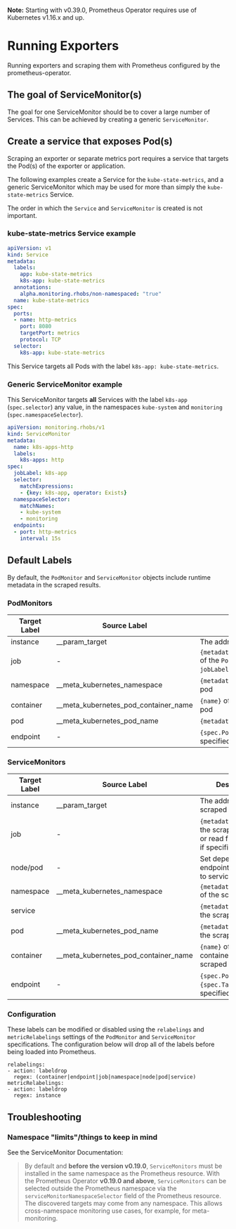 <br>
<div class="alert alert-info" role="alert">
    <i class="fa fa-exclamation-triangle"></i><b> Note:</b> Starting with v0.39.0, Prometheus Operator requires use of Kubernetes v1.16.x and up.
</div>

# Running Exporters

Running exporters and scraping them with Prometheus configured by the prometheus-operator.

## The goal of ServiceMonitor(s)

The goal for one ServiceMonitor should be to cover a large number of Services. This can be achieved by creating a generic `ServiceMonitor`.

## Create a service that exposes Pod(s)

Scraping an exporter or separate metrics port requires a service that targets the Pod(s) of the exporter or application.

The following examples create a Service for the `kube-state-metrics`, and a generic ServiceMonitor which may be used for more than simply the `kube-state-metrics` Service.

The order in which the `Service` and `ServiceMonitor` is created is not important.

### kube-state-metrics Service example

```yaml
apiVersion: v1
kind: Service
metadata:
  labels:
    app: kube-state-metrics
    k8s-app: kube-state-metrics
  annotations:
    alpha.monitoring.rhobs/non-namespaced: "true"
  name: kube-state-metrics
spec:
  ports:
  - name: http-metrics
    port: 8080
    targetPort: metrics
    protocol: TCP
  selector:
    k8s-app: kube-state-metrics
```

This Service targets all Pods with the label `k8s-app: kube-state-metrics`.

### Generic ServiceMonitor example

This ServiceMonitor targets **all** Services with the label `k8s-app` (`spec.selector`) any value, in the namespaces `kube-system` and `monitoring` (`spec.namespaceSelector`).

```yaml
apiVersion: monitoring.rhobs/v1
kind: ServiceMonitor
metadata:
  name: k8s-apps-http
  labels:
    k8s-apps: http
spec:
  jobLabel: k8s-app
  selector:
    matchExpressions:
    - {key: k8s-app, operator: Exists}
  namespaceSelector:
    matchNames:
    - kube-system
    - monitoring
  endpoints:
  - port: http-metrics
    interval: 15s
```

## Default Labels

By default, the `PodMonitor` and `ServiceMonitor` objects include runtime metadata in the scraped results.

### PodMonitors

| Target Label | Source Label                         | Description                                                                                     |
|--------------|--------------------------------------|-------------------------------------------------------------------------------------------------|
| instance     | __param_target                       | The address of the scraped target                                                               |
| job          | -                                    | `{metadata.namespace}/{metadata.name}` of the `PodMonitor` or read from `jobLabel` if specified |
| namespace    | __meta_kubernetes_namespace          | `{metadata.namespace}` of the scraped pod                                                       |
| container    | __meta_kubernetes_pod_container_name | `{name}` of the container in the scraped pod                                                    |
| pod          | __meta_kubernetes_pod_name           | `{metadata.name}` of the scraped pod                                                            |
| endpoint     | -                                    | `{spec.Port}` or `{spec.TargetPort}` if specified                                               |

### ServiceMonitors

| Target Label | Source Label                         | Description                                                                   |
|--------------|--------------------------------------|-------------------------------------------------------------------------------|
| instance     | __param_target                       | The address of the scraped target                                             |
| job          | -                                    | `{metadata.name}` of the scraped service or read from `jobLabel` if specified |
| node/pod     | -                                    | Set depending on the endpoint responding to service request                   |
| namespace    | __meta_kubernetes_namespace          | `{metadata.namespace}` of the scraped pod                                     |
| service      |                                      | `{metadata.name}` of the scraped service                                      |
| pod          | __meta_kubernetes_pod_name           | `{metadata.name}` of the scraped pod                                          |
| container    | __meta_kubernetes_pod_container_name | `{name}` of the container in the scraped pod                                  |
| endpoint     | -                                    | `{spec.Port}` or `{spec.TargetPort}` if specified                             |

### Configuration

These labels can be modified or disabled using the `relabelings` and `metricRelabelings` settings of the `PodMonitor` and `ServiceMonitor` specifications. The configuration below will drop all of the labels before being loaded into Prometheus.

```
relabelings:
- action: labeldrop
  regex: (container|endpoint|job|namespace|node|pod|service)
metricRelabelings:
- action: labeldrop
  regex: instance
```

## Troubleshooting

### Namespace "limits"/things to keep in mind

See the ServiceMonitor Documentation:

> By default and **before the version v0.19.0**, `ServiceMonitors` must be installed in the same namespace as the Prometheus resource. With the Prometheus Operator **v0.19.0 and above**, `ServiceMonitors` can be selected outside the Prometheus namespace via the `serviceMonitorNamespaceSelector` field of the Prometheus resource. The discovered targets may come from any namespace. This allows cross-namespace monitoring use cases, for example, for meta-monitoring.

